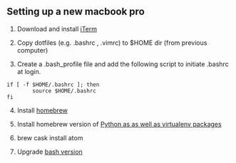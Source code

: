 ## Setting up a new macbook pro

1. Download and install [iTerm](https://iterm2.com)

2. Copy dotfiles (e.g. .bashrc , .vimrc) to $HOME dir (from previous computer)

3. Create a .bash_profile file and add the following script to initiate .bashrc at login.
```
if [ -f $HOME/.bashrc ]; then
        source $HOME/.bashrc
fi
```

4. Install [homebrew](https://brew.sh)

5. Install homebrew version of [Python as as well as virtualenv packages](https://swapps.com/blog/how-to-configure-virtualenvwrapper-with-python3-in-osx-mojave/)

6. brew cask install atom

7. Upgrade [bash version](https://itnext.io/upgrading-bash-on-macos-7138bd1066ba)
